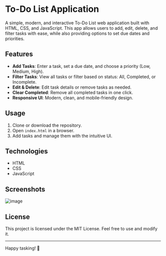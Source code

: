# To-Do List Application

A simple, modern, and interactive To-Do List web application built with HTML, CSS, and JavaScript. This app allows users to add, edit, delete, and filter tasks with ease, while also providing options to set due dates and priorities.

## Features

- **Add Tasks**: Enter a task, set a due date, and choose a priority (Low, Medium, High).
- **Filter Tasks**: View all tasks or filter based on status: All, Completed, or Incomplete.
- **Edit & Delete**: Edit task details or remove tasks as needed.
- **Clear Completed**: Remove all completed tasks in one click.
- **Responsive UI**: Modern, clean, and mobile-friendly design.

## Usage

1. Clone or download the repository.
2. Open `index.html` in a browser.
3. Add tasks and manage them with the intuitive UI.

## Technologies

- HTML
- CSS
- JavaScript

## Screenshots

![image](https://github.com/user-attachments/assets/b579e50c-004b-440c-84ea-f74a62e1614d)


## License

This project is licensed under the MIT License. Feel free to use and modify it.

---

Happy tasking! 🎉
